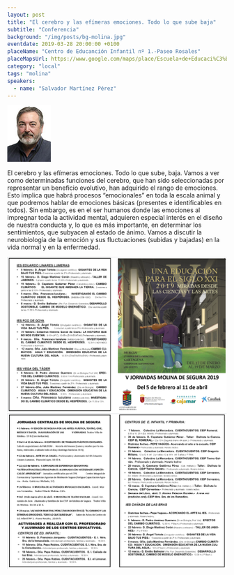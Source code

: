 ```yaml
---
layout: post
title: "El cerebro y las efímeras emociones. Todo lo que sube baja"
subtitle: "Conferencia"
background: "/img/posts/bg-molina.jpg"
eventdate: 2019-03-28 20:00:00 +0100
placeName: "Centro de Educanción Infantil nº 1.-Paseo Rosales"
placeMapsUrl: https://www.google.com/maps/place/Escuela+de+Educaci%C3%B3n+Infantil+N%C2%BA+1/@38.0523753,-1.2133646,15z/data=!4m5!3m4!1s0x0:0xa4a6aa5b957bba25!8m2!3d38.0523753!4d-1.2133646
category: "local"
tags: "molina"
speakers:
  - name: "Salvador Martínez Pérez"
---
```

![cartel](/img/posts/salvadorjpg.jpg)  

 El cerebro y las efímeras emociones. Todo lo que sube, baja.
Vamos a ver como determinadas funciones del cerebro, que han sido seleccionadas por representar un beneficio evolutivo, han adquirido el rango de emociones. Esto implica que habrá procesos “emocionales” en toda la escala animal y que podremos hablar de emociones básicas (presentes e identificables en todos). Sin embargo, es en el ser humanos donde las emociones al impregnar toda la actividad mental, adquieren especial interés en el diseño de nuestra conducta y, lo que es más importante, en determinar los sentimientos, que subyacen al estado de ánimo. Vamos a discutir la neurobiología de la emoción y sus fluctuaciones (subidas y bajadas) en la vida normal y en la enfermedad.

![cartel](/img/posts/1folletomolina.png)
![cartel](/img/posts/2folletomolina.png)
